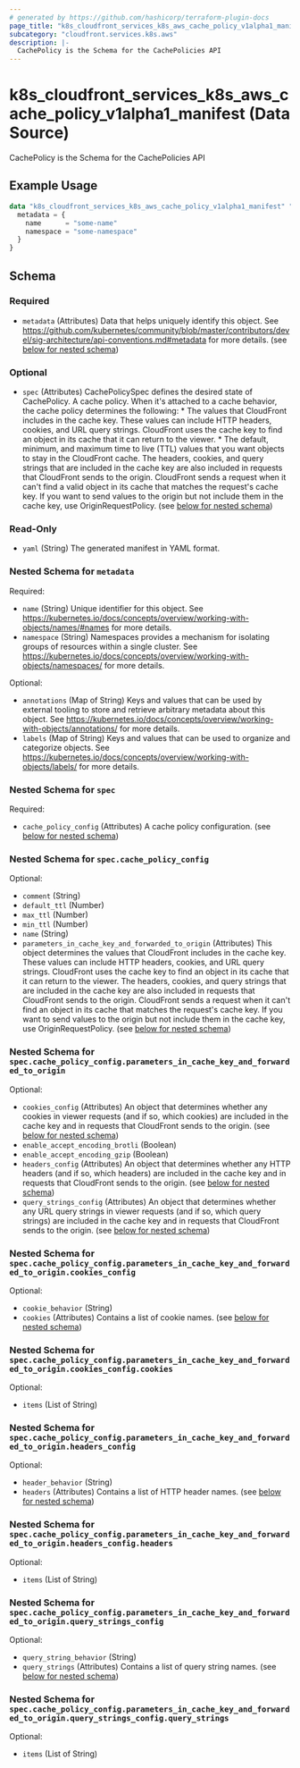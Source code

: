```yaml
---
# generated by https://github.com/hashicorp/terraform-plugin-docs
page_title: "k8s_cloudfront_services_k8s_aws_cache_policy_v1alpha1_manifest Data Source - terraform-provider-k8s"
subcategory: "cloudfront.services.k8s.aws"
description: |-
  CachePolicy is the Schema for the CachePolicies API
---
```


# k8s_cloudfront_services_k8s_aws_cache_policy_v1alpha1_manifest (Data Source)

CachePolicy is the Schema for the CachePolicies API

## Example Usage

```terraform
data "k8s_cloudfront_services_k8s_aws_cache_policy_v1alpha1_manifest" "example" {
  metadata = {
    name      = "some-name"
    namespace = "some-namespace"
  }
}
```

<!-- schema generated by tfplugindocs -->
## Schema

### Required

- `metadata` (Attributes) Data that helps uniquely identify this object. See https://github.com/kubernetes/community/blob/master/contributors/devel/sig-architecture/api-conventions.md#metadata for more details. (see [below for nested schema](#nestedatt--metadata))

### Optional

- `spec` (Attributes) CachePolicySpec defines the desired state of CachePolicy. A cache policy. When it's attached to a cache behavior, the cache policy determines the following: * The values that CloudFront includes in the cache key. These values can include HTTP headers, cookies, and URL query strings. CloudFront uses the cache key to find an object in its cache that it can return to the viewer. * The default, minimum, and maximum time to live (TTL) values that you want objects to stay in the CloudFront cache. The headers, cookies, and query strings that are included in the cache key are also included in requests that CloudFront sends to the origin. CloudFront sends a request when it can't find a valid object in its cache that matches the request's cache key. If you want to send values to the origin but not include them in the cache key, use OriginRequestPolicy. (see [below for nested schema](#nestedatt--spec))

### Read-Only

- `yaml` (String) The generated manifest in YAML format.

<a id="nestedatt--metadata"></a>
### Nested Schema for `metadata`

Required:

- `name` (String) Unique identifier for this object. See https://kubernetes.io/docs/concepts/overview/working-with-objects/names/#names for more details.
- `namespace` (String) Namespaces provides a mechanism for isolating groups of resources within a single cluster. See https://kubernetes.io/docs/concepts/overview/working-with-objects/namespaces/ for more details.

Optional:

- `annotations` (Map of String) Keys and values that can be used by external tooling to store and retrieve arbitrary metadata about this object. See https://kubernetes.io/docs/concepts/overview/working-with-objects/annotations/ for more details.
- `labels` (Map of String) Keys and values that can be used to organize and categorize objects. See https://kubernetes.io/docs/concepts/overview/working-with-objects/labels/ for more details.


<a id="nestedatt--spec"></a>
### Nested Schema for `spec`

Required:

- `cache_policy_config` (Attributes) A cache policy configuration. (see [below for nested schema](#nestedatt--spec--cache_policy_config))

<a id="nestedatt--spec--cache_policy_config"></a>
### Nested Schema for `spec.cache_policy_config`

Optional:

- `comment` (String)
- `default_ttl` (Number)
- `max_ttl` (Number)
- `min_ttl` (Number)
- `name` (String)
- `parameters_in_cache_key_and_forwarded_to_origin` (Attributes) This object determines the values that CloudFront includes in the cache key. These values can include HTTP headers, cookies, and URL query strings. CloudFront uses the cache key to find an object in its cache that it can return to the viewer. The headers, cookies, and query strings that are included in the cache key are also included in requests that CloudFront sends to the origin. CloudFront sends a request when it can't find an object in its cache that matches the request's cache key. If you want to send values to the origin but not include them in the cache key, use OriginRequestPolicy. (see [below for nested schema](#nestedatt--spec--cache_policy_config--parameters_in_cache_key_and_forwarded_to_origin))

<a id="nestedatt--spec--cache_policy_config--parameters_in_cache_key_and_forwarded_to_origin"></a>
### Nested Schema for `spec.cache_policy_config.parameters_in_cache_key_and_forwarded_to_origin`

Optional:

- `cookies_config` (Attributes) An object that determines whether any cookies in viewer requests (and if so, which cookies) are included in the cache key and in requests that CloudFront sends to the origin. (see [below for nested schema](#nestedatt--spec--cache_policy_config--parameters_in_cache_key_and_forwarded_to_origin--cookies_config))
- `enable_accept_encoding_brotli` (Boolean)
- `enable_accept_encoding_gzip` (Boolean)
- `headers_config` (Attributes) An object that determines whether any HTTP headers (and if so, which headers) are included in the cache key and in requests that CloudFront sends to the origin. (see [below for nested schema](#nestedatt--spec--cache_policy_config--parameters_in_cache_key_and_forwarded_to_origin--headers_config))
- `query_strings_config` (Attributes) An object that determines whether any URL query strings in viewer requests (and if so, which query strings) are included in the cache key and in requests that CloudFront sends to the origin. (see [below for nested schema](#nestedatt--spec--cache_policy_config--parameters_in_cache_key_and_forwarded_to_origin--query_strings_config))

<a id="nestedatt--spec--cache_policy_config--parameters_in_cache_key_and_forwarded_to_origin--cookies_config"></a>
### Nested Schema for `spec.cache_policy_config.parameters_in_cache_key_and_forwarded_to_origin.cookies_config`

Optional:

- `cookie_behavior` (String)
- `cookies` (Attributes) Contains a list of cookie names. (see [below for nested schema](#nestedatt--spec--cache_policy_config--parameters_in_cache_key_and_forwarded_to_origin--cookies_config--cookies))

<a id="nestedatt--spec--cache_policy_config--parameters_in_cache_key_and_forwarded_to_origin--cookies_config--cookies"></a>
### Nested Schema for `spec.cache_policy_config.parameters_in_cache_key_and_forwarded_to_origin.cookies_config.cookies`

Optional:

- `items` (List of String)



<a id="nestedatt--spec--cache_policy_config--parameters_in_cache_key_and_forwarded_to_origin--headers_config"></a>
### Nested Schema for `spec.cache_policy_config.parameters_in_cache_key_and_forwarded_to_origin.headers_config`

Optional:

- `header_behavior` (String)
- `headers` (Attributes) Contains a list of HTTP header names. (see [below for nested schema](#nestedatt--spec--cache_policy_config--parameters_in_cache_key_and_forwarded_to_origin--headers_config--headers))

<a id="nestedatt--spec--cache_policy_config--parameters_in_cache_key_and_forwarded_to_origin--headers_config--headers"></a>
### Nested Schema for `spec.cache_policy_config.parameters_in_cache_key_and_forwarded_to_origin.headers_config.headers`

Optional:

- `items` (List of String)



<a id="nestedatt--spec--cache_policy_config--parameters_in_cache_key_and_forwarded_to_origin--query_strings_config"></a>
### Nested Schema for `spec.cache_policy_config.parameters_in_cache_key_and_forwarded_to_origin.query_strings_config`

Optional:

- `query_string_behavior` (String)
- `query_strings` (Attributes) Contains a list of query string names. (see [below for nested schema](#nestedatt--spec--cache_policy_config--parameters_in_cache_key_and_forwarded_to_origin--query_strings_config--query_strings))

<a id="nestedatt--spec--cache_policy_config--parameters_in_cache_key_and_forwarded_to_origin--query_strings_config--query_strings"></a>
### Nested Schema for `spec.cache_policy_config.parameters_in_cache_key_and_forwarded_to_origin.query_strings_config.query_strings`

Optional:

- `items` (List of String)
